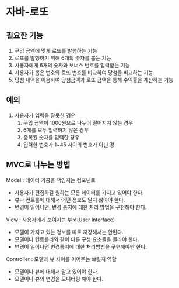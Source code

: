 # 자바-로또
## 필요한 기능

1. 구입 금액에 맞게 로또를 발행하는 기능
2. 로또를 발행하기 위해 6개의 숫자를 뽑는 기능
3. 사용자에게 6개의 숫자와 보너스 번호를 입력받는 기능
4. 사용자가 뽑은 번호와 로또 번호를 비교하여 당첨을 비교하는 기능
5. 당첨 내역을 이용하여 당첨금액과 로또 금액을 통해 수익률을 계산하는 기능

## 예외
1. 사용자가 입력을 잘못한 경우
   1. 구입 금액이 1000원으로 나누어 떨어지지 않는 경우
   2. 6개를 모두 입력하지 않은 경우
   3. 중복된 숫자를 입력한 경우
   4. 입력한 번호가 1~45 사이의 번호가 아닌 경

## MVC로 나누는 방법
Model : 데이터 가공을 책임지는 컴포넌트
* 사용자가 편집하길 원하는 모든 데이터를 가지고 있어야 한다.
* 뷰나 컨트롤에 대해서 어떤 정보도 알지 않아야 한다.
* 변경이 일어나면, 변경 통지에 대한 처리 방법을 구현해야 한다.

View : 사용자에게 보여지는 부분(User Interface)
* 모델이 가지고 있는 정보를 따로 저장해서는 안된다.
* 모델이나 컨트롤러와 같이 다른 구성 요소들을 몰라야 한다.
* 변경이 일어나면 변경통지에 대한 처리방법을 구현해야만 한다.

Controller : 모델과 뷰 사이를 이어주는 브릿지 역할
* 모델이나 뷰에 대해서 알고 있어야 한다.
* 모델이나 뷰의 변경을 모니터링 해야 한다.
